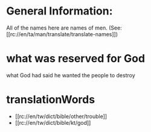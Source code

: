 # General Information:

All of the names here are names of men. (See: [[rc://en/ta/man/translate/translate-names]])

# what was reserved for God

what God had said he wanted the people to destroy

# translationWords

* [[rc://en/tw/dict/bible/other/trouble]]
* [[rc://en/tw/dict/bible/kt/god]]